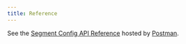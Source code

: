 ```yaml
---
title: Reference
---
```


See the [Segment Config API Reference](https://reference.segmentapis.com/) hosted by [Postman](https://www.getpostman.com/).